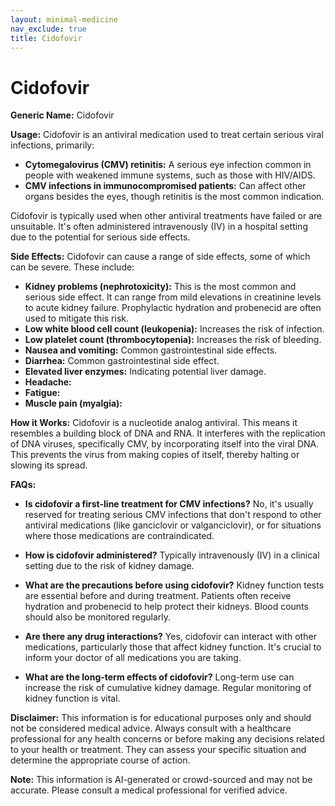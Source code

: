```yaml
---
layout: minimal-medicine
nav_exclude: true
title: Cidofovir
---
```


# Cidofovir

**Generic Name:** Cidofovir

**Usage:** Cidofovir is an antiviral medication used to treat certain serious viral infections, primarily:

* **Cytomegalovirus (CMV) retinitis:** A serious eye infection common in people with weakened immune systems, such as those with HIV/AIDS.
* **CMV infections in immunocompromised patients:**  Can affect other organs besides the eyes, though retinitis is the most common indication.

Cidofovir is typically used when other antiviral treatments have failed or are unsuitable.  It's often administered intravenously (IV) in a hospital setting due to the potential for serious side effects.


**Side Effects:** Cidofovir can cause a range of side effects, some of which can be severe.  These include:

* **Kidney problems (nephrotoxicity):** This is the most common and serious side effect.  It can range from mild elevations in creatinine levels to acute kidney failure.  Prophylactic hydration and probenecid are often used to mitigate this risk.
* **Low white blood cell count (leukopenia):**  Increases the risk of infection.
* **Low platelet count (thrombocytopenia):** Increases the risk of bleeding.
* **Nausea and vomiting:** Common gastrointestinal side effects.
* **Diarrhea:**  Common gastrointestinal side effect.
* **Elevated liver enzymes:**  Indicating potential liver damage.
* **Headache:**
* **Fatigue:**
* **Muscle pain (myalgia):**


**How it Works:** Cidofovir is a nucleotide analog antiviral. This means it resembles a building block of DNA and RNA.  It interferes with the replication of DNA viruses, specifically CMV, by incorporating itself into the viral DNA. This prevents the virus from making copies of itself, thereby halting or slowing its spread.


**FAQs:**

* **Is cidofovir a first-line treatment for CMV infections?** No, it's usually reserved for treating serious CMV infections that don't respond to other antiviral medications (like ganciclovir or valganciclovir), or for situations where those medications are contraindicated.

* **How is cidofovir administered?** Typically intravenously (IV) in a clinical setting due to the risk of kidney damage.

* **What are the precautions before using cidofovir?**  Kidney function tests are essential before and during treatment.  Patients often receive hydration and probenecid to help protect their kidneys.  Blood counts should also be monitored regularly.

* **Are there any drug interactions?** Yes, cidofovir can interact with other medications, particularly those that affect kidney function. It's crucial to inform your doctor of all medications you are taking.

* **What are the long-term effects of cidofovir?** Long-term use can increase the risk of cumulative kidney damage.  Regular monitoring of kidney function is vital.

**Disclaimer:** This information is for educational purposes only and should not be considered medical advice.  Always consult with a healthcare professional for any health concerns or before making any decisions related to your health or treatment.  They can assess your specific situation and determine the appropriate course of action.


**Note:** This information is AI-generated or crowd-sourced and may not be accurate. Please consult a medical professional for verified advice.